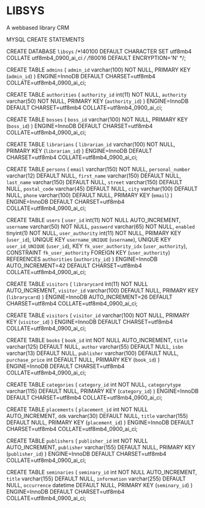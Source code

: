 # LIBSYS
A webbased library CRM

MYSQL CREATE STATEMENTS

CREATE DATABASE `libsys` /*!40100 DEFAULT CHARACTER SET utf8mb4 COLLATE utf8mb4_0900_ai_ci */ /*!80016 DEFAULT ENCRYPTION='N' */;

CREATE TABLE `admins` (
  `admin_id` varchar(100) NOT NULL,
  PRIMARY KEY (`admin_id`)
) ENGINE=InnoDB DEFAULT CHARSET=utf8mb4 COLLATE=utf8mb4_0900_ai_ci;

CREATE TABLE `authorities` (
  `authority_id` int(11) NOT NULL,
  `authority` varchar(50) NOT NULL,
  PRIMARY KEY (`authority_id`)
) ENGINE=InnoDB DEFAULT CHARSET=utf8mb4 COLLATE=utf8mb4_0900_ai_ci;

CREATE TABLE `bosses` (
  `boss_id` varchar(100) NOT NULL,
  PRIMARY KEY (`boss_id`)
) ENGINE=InnoDB DEFAULT CHARSET=utf8mb4 COLLATE=utf8mb4_0900_ai_ci;

CREATE TABLE `librarians` (
  `librarian_id` varchar(100) NOT NULL,
  PRIMARY KEY (`librarian_id`)
) ENGINE=InnoDB DEFAULT CHARSET=utf8mb4 COLLATE=utf8mb4_0900_ai_ci;

CREATE TABLE `persons` (
  `email` varchar(150) NOT NULL,
  `personal_number` varchar(12) DEFAULT NULL,
  `first_name` varchar(150) DEFAULT NULL,
  `last_name` varchar(150) DEFAULT NULL,
  `street` varchar(150) DEFAULT NULL,
  `postal_code` varchar(45) DEFAULT NULL,
  `city` varchar(100) DEFAULT NULL,
  `phone` varchar(100) DEFAULT NULL,
  PRIMARY KEY (`email`)
) ENGINE=InnoDB DEFAULT CHARSET=utf8mb4 COLLATE=utf8mb4_0900_ai_ci;

CREATE TABLE `users` (
  `user_id` int(11) NOT NULL AUTO_INCREMENT,
  `username` varchar(50) NOT NULL,
  `password` varchar(65) NOT NULL,
  `enabled` tinyint(1) NOT NULL,
  `user_authority` int(11) NOT NULL,
  PRIMARY KEY (`user_id`),
  UNIQUE KEY `username_UNIQUE` (`username`),
  UNIQUE KEY `user_id_UNIQUE` (`user_id`),
  KEY `fk_user_authority_idx` (`user_authority`),
  CONSTRAINT `fk_user_authority` FOREIGN KEY (`user_authority`) REFERENCES `authorities` (`authority_id`)
) ENGINE=InnoDB AUTO_INCREMENT=42 DEFAULT CHARSET=utf8mb4 COLLATE=utf8mb4_0900_ai_ci;

CREATE TABLE `visitors` (
  `librarycard` int(11) NOT NULL AUTO_INCREMENT,
  `visitor_id` varchar(100) DEFAULT NULL,
  PRIMARY KEY (`librarycard`)
) ENGINE=InnoDB AUTO_INCREMENT=26 DEFAULT CHARSET=utf8mb4 COLLATE=utf8mb4_0900_ai_ci;

CREATE TABLE `visitors` (
  `visitor_id` varchar(100) NOT NULL,
  PRIMARY KEY (`visitor_id`)
) ENGINE=InnoDB DEFAULT CHARSET=utf8mb4 COLLATE=utf8mb4_0900_ai_ci;

CREATE TABLE `books` (
  `book_id` int NOT NULL AUTO_INCREMENT,
  `title` varchar(125) DEFAULT NULL,
  `author` varchar(55) DEFAULT NULL,
  `isbn` varchar(13) DEFAULT NULL,
  `publisher` varchar(100) DEFAULT NULL,
  `purchase_price` int DEFAULT NULL,
  PRIMARY KEY (`book_id`)
) ENGINE=InnoDB DEFAULT CHARSET=utf8mb4 COLLATE=utf8mb4_0900_ai_ci;

CREATE TABLE `categories` (
  `category_id` int NOT NULL,
  `categorytype` varchar(115) DEFAULT NULL,
  PRIMARY KEY (`category_id`)
) ENGINE=InnoDB DEFAULT CHARSET=utf8mb4 COLLATE=utf8mb4_0900_ai_ci;

CREATE TABLE `placements` (
  `placement_id` int NOT NULL AUTO_INCREMENT,
  `ddk` varchar(30) DEFAULT NULL,
  `title` varchar(155) DEFAULT NULL,
  PRIMARY KEY (`placement_id`)
) ENGINE=InnoDB DEFAULT CHARSET=utf8mb4 COLLATE=utf8mb4_0900_ai_ci;

CREATE TABLE `publishers` (
  `publisher_id` int NOT NULL AUTO_INCREMENT,
  `publisher` varchar(155) DEFAULT NULL,
  PRIMARY KEY (`publisher_id`)
) ENGINE=InnoDB DEFAULT CHARSET=utf8mb4 COLLATE=utf8mb4_0900_ai_ci;

CREATE TABLE `seminaries` (
  `seminary_id` int NOT NULL AUTO_INCREMENT,
  `title` varchar(155) DEFAULT NULL,
  `information` varchar(255) DEFAULT NULL,
  `occurrence` datetime DEFAULT NULL,
  PRIMARY KEY (`seminary_id`)
) ENGINE=InnoDB DEFAULT CHARSET=utf8mb4 COLLATE=utf8mb4_0900_ai_ci;
